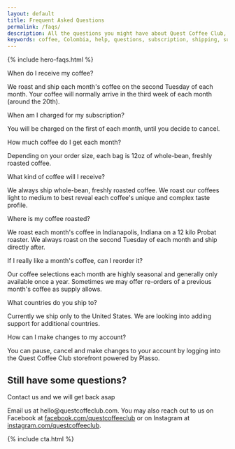 ```yaml
---
layout: default
title: Frequent Asked Questions
permalink: /faqs/
description: All the questions you might have about Quest Coffee Club, as well as links to support.
keywords: coffee, Colombia, help, questions, subscription, shipping, support, contact
---
```


{% include hero-faqs.html %}
<div class="spacer-60"></div>
<div class="outer">
    <div class="inner">
        <div class="expand">
            <div class="half">
                <p class="question-title">When do I receive my coffee?</p>
                <p>We roast and ship each month's coffee on the second Tuesday of each month. Your coffee will normally arrive in the third week of each month (around the 20th).</p>
            </div>
            <div class="half">
                <p class="question-title">When am I charged for my subscription?</p>
                <p>You will be charged on the first of each month, until you decide to cancel.</p>
            </div>
            <div class="half">
                <p class="question-title">How much coffee do I get each month?</p>
                <p>Depending on your order size, each bag is 12oz of whole-bean, freshly roasted coffee.</p>
            </div>
            <div class="half">
                <p class="question-title">What kind of coffee will I receive?</p>
                <p>We always ship whole-bean, freshly roasted coffee. We roast our coffees light to medium to best reveal each coffee's unique and complex taste profile.</p>
            </div>
            <div class="half">
                <p class="question-title">Where is my coffee roasted?</p>
                <p>We roast each month's coffee in Indianapolis, Indiana on a 12 kilo Probat roaster. We always roast on the second Tuesday of each month and ship directly after.</p>
            </div>
            <div class="half">
                <p class="question-title">If I really like a month's coffee, can I reorder it?</p>
                <p>Our coffee selections each month are highly seasonal and generally only available once a year. Sometimes we may offer re-orders of a previous month's coffee as supply allows.</p>
            </div>
            <div class="half">
                <p class="question-title">What countries do you ship to?</p>
                <p>Currently we ship only to the United States. We are looking into adding support for additional countries.</p>
            </div>
            <div class="half">
                <p class="question-title">How can I make changes to my account?</p>
                <p>You can pause, cancel and make changes to your account by logging into the Quest Coffee Club storefront powered by Plasso.</p>
            </div>
        </div>
    </div>
</div>    
<div class="spacer-60"></div>
<div class="outer">
    <div class="inner">
        <h2>Still have some questions?</h2>
        <p class="question-title">Contact us and we will get back asap</p>
        <p>Email us at hello@questcoffeclub.com. You may also reach out to us on Facebook at <a href="http://facebook.com/questcoffeeclub">facebook.com/questcoffeeclub</a> or on Instagram at <a href="http://instagram.com/questcoffeeclub">instagram.com/questcoffeeclub</a>.</p>
    </div>
</div>
<div class="spacer-60"></div>
{% include cta.html %}